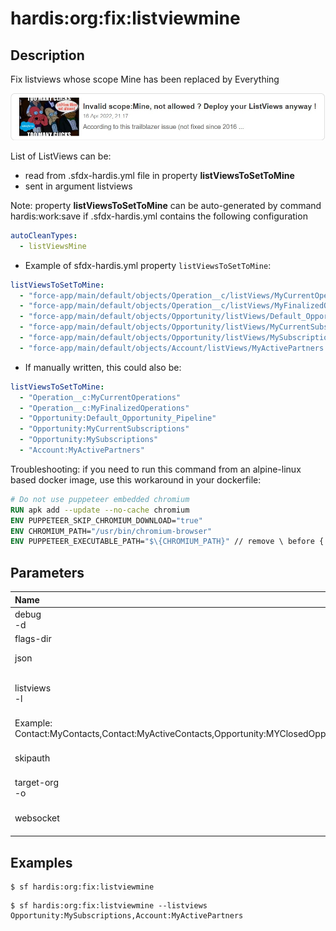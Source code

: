 <!-- This file has been generated with command 'sf hardis:doc:plugin:generate'. Please do not update it manually or it may be overwritten -->
# hardis:org:fix:listviewmine

## Description

Fix listviews whose scope Mine has been replaced by Everything

[![Invalid scope:Mine, not allowed ? Deploy your ListViews anyway !](https://github.com/hardisgroupcom/sfdx-hardis/raw/main/docs/assets/images/article-invalid-scope-mine.jpg)](https://nicolas.vuillamy.fr/invalid-scope-mine-not-allowed-deploy-your-listviews-anyway-443aceca8ac7)

List of ListViews can be:

- read from .sfdx-hardis.yml file in property **listViewsToSetToMine**
- sent in argument listviews

Note: property **listViewsToSetToMine** can be auto-generated by command hardis:work:save if .sfdx-hardis.yml contains the following configuration

```yaml
autoCleanTypes:
  - listViewsMine
```

- Example of sfdx-hardis.yml property `listViewsToSetToMine`:

```yaml
listViewsToSetToMine:
  - "force-app/main/default/objects/Operation__c/listViews/MyCurrentOperations.listView-meta.xml"
  - "force-app/main/default/objects/Operation__c/listViews/MyFinalizedOperations.listView-meta.xml"
  - "force-app/main/default/objects/Opportunity/listViews/Default_Opportunity_Pipeline.listView-meta.xml"
  - "force-app/main/default/objects/Opportunity/listViews/MyCurrentSubscriptions.listView-meta.xml"
  - "force-app/main/default/objects/Opportunity/listViews/MySubscriptions.listView-meta.xml"
  - "force-app/main/default/objects/Account/listViews/MyActivePartners.listView-meta.xml"
```

- If manually written, this could also be:

```yaml
listViewsToSetToMine:
  - "Operation__c:MyCurrentOperations"
  - "Operation__c:MyFinalizedOperations"
  - "Opportunity:Default_Opportunity_Pipeline"
  - "Opportunity:MyCurrentSubscriptions"
  - "Opportunity:MySubscriptions"
  - "Account:MyActivePartners"
```

Troubleshooting: if you need to run this command from an alpine-linux based docker image, use this workaround in your dockerfile:

```dockerfile
# Do not use puppeteer embedded chromium
RUN apk add --update --no-cache chromium
ENV PUPPETEER_SKIP_CHROMIUM_DOWNLOAD="true"
ENV CHROMIUM_PATH="/usr/bin/chromium-browser"
ENV PUPPETEER_EXECUTABLE_PATH="$\{CHROMIUM_PATH}" // remove \ before {
```


## Parameters

|Name|Type|Description|Default|Required|Options|
|:---|:--:|:----------|:-----:|:------:|:-----:|
|debug<br/>-d|boolean|Activate debug mode (more logs)||||
|flags-dir|option|undefined||||
|json|boolean|Format output as json.||||
|listviews<br/>-l|option|Comma-separated list of listviews following format Object:ListViewName
Example: Contact:MyContacts,Contact:MyActiveContacts,Opportunity:MYClosedOpportunities||||
|skipauth|boolean|Skip authentication check when a default username is required||||
|target-org<br/>-o|option|undefined|hardis@aefc2021.com|||
|websocket|option|Websocket host:port for VsCode SFDX Hardis UI integration||||

## Examples

```shell
$ sf hardis:org:fix:listviewmine
```

```shell
$ sf hardis:org:fix:listviewmine --listviews Opportunity:MySubscriptions,Account:MyActivePartners
```


